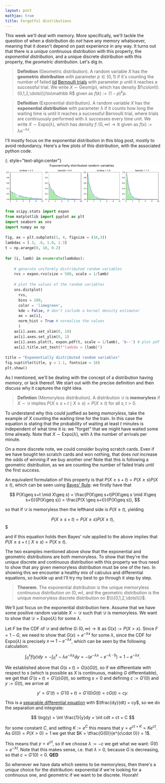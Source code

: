 ```yaml
---
layout: post
mathjax: true
title: Forgetful distributions
---
```


This week we'll deal with memory. More specifically, we'll tackle the question of when a distribution do *not* have any memory whatsoever, meaning that it doesn't depend on past experience in any way. It turns out that there is a *unique* continuous distribution with this property, the *exponential distribution*, and a unique discrete distribution with this property, the *geometric distribution*. Let's dig in.

> **Definition** (Geometric distribution). A random variable $X$ has the **geometric distribution** with parameter $p\in(0,1)$ if it's counting the number of failed [iid](https://en.wikipedia.org/wiki/Independent_and_identically_distributed_random_variables) [Bernoulli trials](https://en.wikipedia.org/wiki/Bernoulli_trial) with parameter $p$ until it reaches a successful trial. We write $X\sim\text{Geom}(p)$, which has density $f\colon\\\{0,1,2,\dots\\\}\to\mathbb R$ given as $f(k):=(1-p)^kp$.

> **Definition** (Exponential distribution). A random variable $X$ has the **exponential distribution** with parameter $\lambda$ if it counts how long the waiting time is until it reaches a successful Bernoulli trial, where trials are continuously performed with $\lambda$ successes every time unit. We write $X\sim\text{Expo}(\lambda)$, which has density $f\colon(0,\infty)\to\mathbb R$ given as $f(x):=\lambda e^{-\lambda x}$.

I'll mostly focus on the exponential distribution in this blog post, mostly to avoid redundancy. Here's a few plots of this distribution, with the associated python code.

{: style="text-align:center"}
![Exponentially distributed random variables](/img/expon.png)

```python
from scipy.stats import expon
from matplotlib import pyplot as plt
import seaborn as sns
import numpy as np

fig, ax = plt.subplots(1, 4, figsize = (16,3))
lambdas = [.3, .6, 1.0, 1.3]
t = np.arange(0, 10, 0.2)

for (i, lamb) in enumerate(lambdas):
    
    # generate uniformly distributed random variables
    rvs = expon.rvs(size = 500, scale = 1/lamb)
    
    # plot the values of the random variables
    sns.distplot(
      rvs,
      bins = 100,
      color = 'limegreen',
      kde = False, # don't include a kernel density estimator
      ax = ax[i],
      norm_hist = True # normalise the values
      )
    ax[i].axes.set_xlim(0, 10)
    ax[i].axes.set_ylim(0, 1)
    ax[i].axes.plot(t, expon.pdf(t, scale = 1/lamb), 'b--') # plot pdf
    ax[i].title.set_text(f"lambda = {lamb}")

title = "Exponentially distributed random variables"
fig.suptitle(title, y = 1.1, fontsize = 18)
plt.show()
```

As I mentioned, we'll be dealing with the concept of a distribution having *memory*, or lack thereof. We start out with the precise definition and then discuss why it captures the right idea.

> **Defintion** (Memoryless distribution). A distribution $\mathcal D$ is **memoryless** if $X\sim\mathcal D$ implies $P(X\geq s+t\mid X\geq s)=P(X\geq t)$ for all $s,t>0$.

To understand why this could justfied as being *memoryless*, take the example of $X$ counting the waiting time for the train. In this case the equation is stating that the probability of waiting at least $t$ minutes is independent of what time it is: we "forget" that we might have waited some time already. Note that $X\sim\text{Expo}(\lambda)$, with $\lambda$ the number of arrivals per minute.

On a more discrete note, we could consider buying scratch cards. Even if we have bought ten scratch cards and won nothing, that does *not* increase the odds of winning if we buy another one! Note that this is following a geometric distribution, as we are counting the number of failed trials until the first success.

An equivalent formulation of this property is that $P(X\geq s+t) = P(X\geq s)P(X\geq t)$, which can be seen using [Bayes' Rule](https://en.wikipedia.org/wiki/Bayes%27_theorem): we firstly have that

$$ P(X\geq s+t \mid X\geq s) = \frac{P(X\geq s+t)P(X\geq s \mid X\geq s+t)}{P(X\geq s)} = \frac{P(X \geq s+t)}{P(X\geq s)}, $$

so that if $\mathcal D$ is memoryless then the lefthand side is $P(X\geq t)$, yielding

$$ P(X\geq s+t) = P(X\geq s)P(X\geq t), $$$

and if this equation holds then Bayes' rule applied to the above implies that $P(X\geq s+t \mid X\geq s) = P(X\geq t)$.

The two examples mentioned above show that the exponential and geometric distributions are both memoryless. To show that they're the *unique* discrete and continuous distribution with this property we thus need to show that any given memoryless distribution must be one of the two. In showing this we encounter a healthy mix of calculus and differential equations, so buckle up and I'll try my best to go through it step by step.



> **Theorem.** The exponential distribution is the unique memoryless continuous distribution on $(0,\infty)$, and the geometric distribution is the unique memoryless discrete distribution on $\\\{0,1,2,\dots\\\}$.

We'll just focus on the exponential distribution here. Assume that we have some positive random variable $X\sim\mathcal D$ such that $\mathcal D$ is memoryless. We want to show that $\mathcal D = \text{Expo}(\lambda)$ for some $\lambda$.

Let $F$ be the CDF of $\mathcal D$ and define $G\colon(0,\infty)\to\mathbb R$ as $G(x):=P(X>x)$. Since $F=1-G$, we need to show that $G(x)=e^{-\lambda x}$ for some $\lambda$, since the CDF for $\text{Expo}(\lambda)$ is precisely $x\mapsto 1-e^{-\lambda x}$, which can be seen by the following calculation:

$$ \int_0^x f(y)dy = -\int_0^x-\lambda e^{-\lambda y}dy = -(e^{-\lambda x} - e^{-\lambda\cdot 0}) = 1 - e^{-\lambda x}. $$

We established above that $G(s+t)=G(s)G(t)$, so if we differentiate with respect to $s$ (which is possible as $X$ is continuous, making $G$ differentiable), we get that $G'(s+t)=G'(s)G(t)$, so setting $s=0$ and defining $c:=G'(0)$ and $y:=G(t)$, we arrive at

$$ y' = G'(t) = G'(0+t) = G'(0)G(t) = cG(t) = cy.  $$

This is a [separable differential equation](https://www.khanacademy.org/math/ap-calculus-ab/ab-differential-equations-new/ab-7-6/a/applying-procedures-for-separable-differential-equations) with $\tfrac{dy}{dt} = cy$, so we do the separation and integrate:

$$ \log(y) = \int \frac{1}{y}dy = \int cdt = ct + C $$

for some constant $C$, and setting $K:=e^C$ this means that $y = e^{ct+K} = Ke^{ct}$. As $G(0) = P(X>0) = 1$ we get that $K = \tfrac{G(0)}{e^{c\cdot 0}} = 1$.

This means that $y = e^{ct}$, so if we choose $\lambda := -c$ we get what we want: $G(t) = e^{-\lambda t}$. Note that this makes sense, i.e. that $\lambda > 0$, because $G$ is decreasing, so that $c = G'(0) < 0$. **QED**



So whenever we have data which seems to be memoryless, then there's a *unique* choice for the distribution: exponential if we're looking for a continuous one, and geometric if we want to be discrete. Hoorah!
